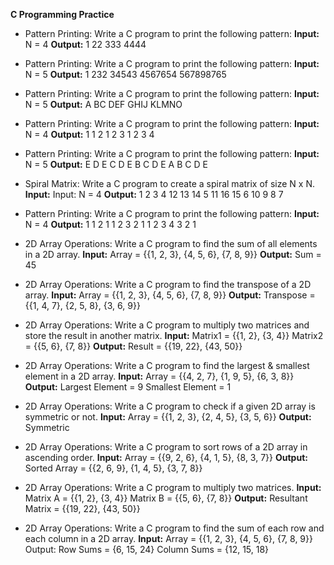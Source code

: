 **C Programming Practice**

-  Pattern Printing:
Write a C program to print the following pattern:
    **Input:**
    N = 4
    **Output:**
    1
    22
    333
    4444
    
-  Pattern Printing:
Write a C program to print the following pattern:
    **Input:**
    N = 5
    **Output:**
    1
    232
    34543
    4567654
    567898765

-  Pattern Printing:
Write a C program to print the following pattern:
    **Input:**
    N = 5
    **Output:**
    A
    BC
    DEF
    GHIJ
    KLMNO

- Pattern Printing:
Write a C program to print the following pattern:
    **Input:**
    N = 4
    **Output:**
    1
    1 2
    1 2 3
    1 2 3 4

- Pattern Printing:
Write a C program to print the following pattern:
    **Input:**
    N = 5
    **Output:**
    E
    D E
    C D E
    B C D E
    A B C D E

- Spiral Matrix:
Write a C program to create a spiral matrix of size N x N.
    **Input:**
    Input: N = 4
    **Output:**
    1 2 3 4
    12 13 14 5
    11 16 15 6
    10 9 8 7

- Pattern Printing:
Write a C program to print the following pattern:
    **Input:**
    N = 4
    **Output:**
    1
    1 2 1
    1 2 3 2 1
    1 2 3 4 3 2 1

- 2D Array Operations:
Write a C program to find the sum of all elements in a 2D array.
    **Input:**
    Array = {{1, 2, 3}, {4, 5, 6}, {7, 8, 9}}
    **Output:**
    Sum = 45

- 2D Array Operations:
Write a C program to find the transpose of a 2D array.
    **Input:**
    Array = {{1, 2, 3}, {4, 5, 6}, {7, 8, 9}}
    **Output:**
    Transpose = {{1, 4, 7}, {2, 5, 8}, {3, 6, 9}}

- 2D Array Operations:
Write a C program to multiply two matrices and store the result in another matrix.
    **Input:**
    Matrix1 = {{1, 2}, {3, 4}}
    Matrix2 = {{5, 6}, {7, 8}}
    **Output:**
    Result = {{19, 22}, {43, 50}}

- 2D Array Operations:
Write a C program to find the largest & smallest element in a 2D array.
    **Input:**
    Array = {{4, 2, 7}, {1, 9, 5}, {6, 3, 8}}
    **Output:**
    Largest Element = 9
    Smallest Element = 1

- 2D Array Operations:
Write a C program to check if a given 2D array is symmetric or not.
    **Input:**
    Array = {{1, 2, 3}, {2, 4, 5}, {3, 5, 6}}
    **Output:**
    Symmetric

- 2D Array Operations:
Write a C program to sort rows of a 2D array in ascending order.
    **Input:**
    Array = {{9, 2, 6}, {4, 1, 5}, {8, 3, 7}}
    **Output:**
    Sorted Array = {{2, 6, 9}, {1, 4, 5}, {3, 7, 8}}

- 2D Array Operations:
Write a C program to multiply two matrices.
    **Input:**
    Matrix A = {{1, 2}, {3, 4}}
    Matrix B = {{5, 6}, {7, 8}}
    **Output:**
    Resultant Matrix = {{19, 22}, {43, 50}}

- 2D Array Operations:
Write a C program to find the sum of each row and each column in a 2D array.
    **Input:**
    Array = {{1, 2, 3}, {4, 5, 6}, {7, 8, 9}}
    Output:
    Row Sums = {6, 15, 24}
    Column Sums = {12, 15, 18}

